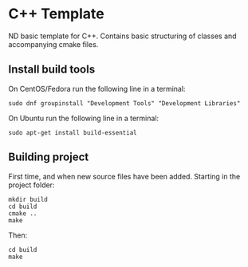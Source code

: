 # C++ Template
ND basic template for C++.
Contains basic structuring of classes and accompanying cmake files.

## Install build tools
On CentOS/Fedora run the following line in a terminal:
```
sudo dnf groupinstall "Development Tools" "Development Libraries"
```

On Ubuntu run the following line in a terminal:
```
sudo apt-get install build-essential
```

## Building project
First time, and when new source files have been added.
Starting in the project folder:
```
mkdir build
cd build
cmake ..
make
```

Then:
```
cd build
make
```